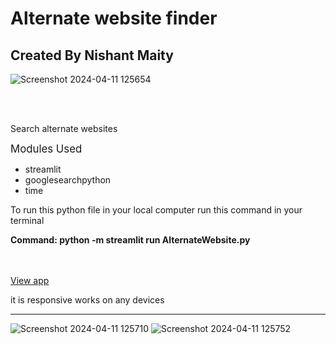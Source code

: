 # Alternate website finder

<h2>Created By Nishant Maity</h2>


![Screenshot 2024-04-11 125654](https://github.com/Nishant43S/Alternate-website-finder-webapp/assets/165580472/a262e235-98b4-4823-8a64-307aa4a7737d)

<br><br>

<p>
  Search alternate websites
</p>

<big>Modules Used</big>
 <ul>
   <li>streamlit</li>
   <li>googlesearchpython</li>
   <li>time</li>
 </ul>


<p>To run this python file in your local computer run this command in your terminal</p>
<strong>Command: python -m streamlit run AlternateWebsite.py</strong>

<br><br>
 <a href="https://alternate-website-finder-nishant-maity.streamlit.app/">View app</a>


 <p>it is responsive works on any devices</p>

 <hr>
 
 ![Screenshot 2024-04-11 125710](https://github.com/Nishant43S/Alternate-website-finder-webapp/assets/165580472/14482b91-4dbc-4207-95dd-46a218ded01a)
![Screenshot 2024-04-11 125752](https://github.com/Nishant43S/Alternate-website-finder-webapp/assets/165580472/db60ecc2-41bc-4e40-9d0c-de56907aff10)

